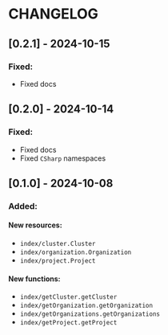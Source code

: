 CHANGELOG
=========

## [0.2.1] - 2024-10-15

### Fixed:

- Fixed docs

## [0.2.0] - 2024-10-14

### Fixed:

- Fixed docs
- Fixed `CSharp` namespaces

## [0.1.0] - 2024-10-08

### Added:

#### New resources:

- `index/cluster.Cluster`
- `index/organization.Organization`
- `index/project.Project`

#### New functions:

- `index/getCluster.getCluster`
- `index/getOrganization.getOrganization`
- `index/getOrganizations.getOrganizations`
- `index/getProject.getProject`
